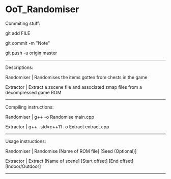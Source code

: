 # OoT_Randomiser

Commiting stuff:

git add FILE

git commit -m "Note"

git push -u origin master

-------------------------------------------------

Descriptions:

Randomiser | Randomises the items gotten from chests in the game

Extractor | Extract a zscene file and associated zmap files from a decompressed game ROM

-------------------------------------------------

Compiling instructions:

Randomiser | g++ -o Randomise main.cpp

Extractor | g++ -std=c++11 -o Extract extract.cpp

-------------------------------------------------

Usage instructions:

Randomiser | Randomise [Name of ROM file] [Seed (Optional)]

Extractor | Extract [Name of scene] [Start offset] [End offset] [Indoor/Outdoor]

-------------------------------------------------
